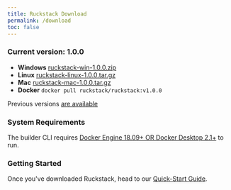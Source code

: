 ```yaml
---
title: Ruckstack Download
permalink: /download
toc: false
---
```


### Current version: 1.0.0

- **Windows** [ruckstack-win-1.0.0.zip](https://github.com/ruckstack/ruckstack/releases/download/v1.0.0/ruckstack-windows-1.0.0.zip)
- **Linux**  [ruckstack-linux-1.0.0.tar.gz](https://github.com/ruckstack/ruckstack/releases/download/v1.0.0/ruckstack-linux-1.0.0.tar.gz)
- **Mac**  [ruckstack-mac-1.0.0.tar.gz](https://github.com/ruckstack/ruckstack/releases/download/v1.0.0/ruckstack-mac-1.0.0.tar.gz)
- **Docker**  `docker pull ruckstack/ruckstack:v1.0.0`

Previous versions [are available](https://github.com/ruckstack/ruckstack/releases) 

### System Requirements

The builder CLI requires [Docker Engine 18.09+ OR Docker Desktop 2.1+](https://docker.io) to run. 

### Getting Started

Once you've downloaded Ruckstack, head to our [Quick-Start Guide](/quickstart). 


